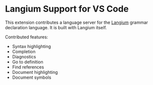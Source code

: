 # Langium Support for VS Code

This extension contributes a language server for the [Langium](https://www.npmjs.com/package/langium) grammar declaration language. It is built with Langium itself.

Contributed features:
 * Syntax highlighting
 * Completion
 * Diagnostics
 * Go to definition
 * Find references
 * Document highlighting
 * Document symbols
